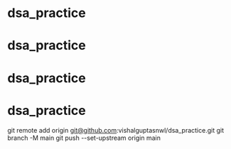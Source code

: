 # dsa_practice
# dsa_practice
# dsa_practice
# dsa_practice
git remote add origin git@github.com:vishalguptasnwl/dsa_practice.git 
git branch -M main
git push --set-upstream origin main
